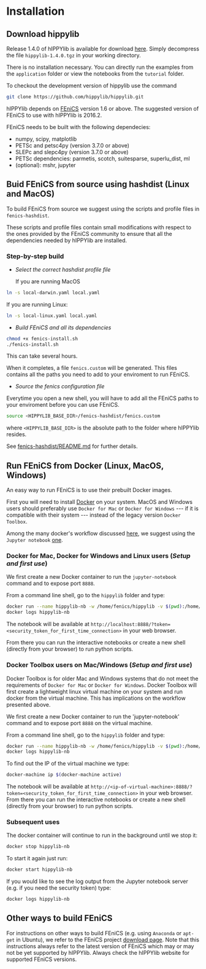 # Installation

## Download hippylib

Release 1.4.0 of hIPPYlib is available for download [here](https://goo.gl/37bskk).
Simply decompress the file `hippylib-1.4.0.tgz` in your working directory.

There is no installation necessary.
You can directly run the examples from the `application` folder or view the notebooks from the `tutorial` folder. 

To checkout the development version of hippylib use the command

```sh
git clone https://github.com/hippylib/hippylib.git 
``` 

hIPPYlib depends on [FEniCS](http://fenicsproject.org/) version 1.6 or
above.  The suggested version of FEniCS to use with hIPPYlib is
2016.2.

FEniCS needs to be built with the following dependecies:

- numpy, scipy, matplotlib
- PETSc and petsc4py (version 3.7.0 or above)
- SLEPc and slepc4py (version 3.7.0 or above)
- PETSc dependencies: parmetis, scotch, suitesparse, superlu_dist, ml
- (optional): mshr, jupyter

## Buid FEniCS from source using hashdist (Linux and MacOS)

To build FEniCS from source we suggest using the scripts and profile
files in `fenics-hashdist`.

These scripts and profile files contain
small modifications with respect to the ones provided by the FEniCS
community to ensure that all the dependencies needed by hIPPYlib are
installed.

### Step-by-step build

- *Select the correct hashdist profile file*

  If you are running MacOS
```sh
ln -s local-darwin.yaml local.yaml
```
If you are running Linux:
```sh
ln -s local-linux.yaml local.yaml
```

- *Build FEniCS and all its dependencies*
```sh
chmod +x fenics-install.sh
./fenics-install.sh
```
This can take several hours.

When it completes, a file `fenics.custom` will be generated.
This files contains all the paths you need to add to your enviroment to run FEniCS.

- *Source the fenics configuration file*

Everytime you open a new shell, you will have to add all the FEniCS
paths to your enviroment before you can use FEniCS.
```sh
source <HIPPYLIB_BASE_DIR>/fenics-hashdist/fenics.custom
```
where `<HIPPYLIB_BASE_DIR>` is the absolute path to the folder where
hIPPYlib resides.

See [fenics-hashdist/README.md](https://github.com/hippylib/hippylib/blob/v1.2.0/fenics-hashdist/README.md)
for further details.

## Run FEniCS from Docker (Linux, MacOS, Windows)

An easy way to run FEniCS is to use their prebuilt Docker images.

First you will need to install [Docker](https://www.docker.com/) on
your system.  MacOS and Windows users should preferably use `Docker
for Mac` or `Docker for Windows` --- if it is compatible with their
system --- instead of the legacy version `Docker Toolbox`.

Among the many docker's workflow discussed
[here](http://fenics.readthedocs.io/projects/containers/en/latest/quickstart.html),
we suggest using the `Jupyter notebook`
[one](http://fenics.readthedocs.io/projects/containers/en/latest/jupyter.html).

### Docker for Mac, Docker for Windows and Linux users (*Setup and first use*)

We first create a new Docker container to run the `jupyter-notebook`
command and to expose port `8888`.

From a command line shell, go to the `hippylib` folder and type:
```sh
docker run --name hippylib-nb -w /home/fenics/hippylib -v $(pwd):/home/fenics/hippylib -d -p 127.0.0.1:8888:8888 quay.io/fenicsproject/stable:2016.2.0 'jupyter-notebook --ip=0.0.0.0'
docker logs hippylib-nb
```
The notebook will be available at
`http://localhost:8888/?token=<security_token_for_first_time_connection>`
in your web browser.

From there you can run the interactive notebooks
or create a new shell (directly from your browser) to run python
scripts.

### Docker Toolbox users on Mac/Windows (*Setup and first use*)

Docker Toolbox is for older Mac and Windows systems that do not meet
the requirements of `Docker for Mac` or `Docker for Windows`.  Docker
Toolbox will first create a lightweight linux virtual machine on your
system and run docker from the virtual machine.  This has implications
on the workflow presented above.

We first create a new Docker container to run the 'jupyter-notebook' command and to expose port `8888` on the virtual machine.

From a command line shell, go to the `hippylib` folder and type:
```sh
docker run --name hippylib-nb -w /home/fenics/hippylib -v $(pwd):/home/fenics/hippylib -d -p $(docker-machine ip $(docker-machine active)):8888:8888 quay.io/fenicsproject/stable:2016.2.0 'jupyter-notebook --ip=0.0.0.0'
docker logs hippylib-nb
```
To find out the IP of the virtual machine we type:
```sh
docker-machine ip $(docker-machine active)
```

The notebook will be available at `http://<ip-of-virtual-machine>:8888/?token=<security_token_for_first_time_connection>` in your web browser.
From there you can run the interactive notebooks or create a new shell (directly from your browser) to run python scripts.

### Subsequent uses
The docker container will continue to run in the background until we stop it:
```sh
docker stop hippylib-nb
```
To start it again just run:
```sh
docker start hippylib-nb
```
If you would like to see the log output from the Jupyter notebook server (e.g. if you need the security token) type:
```sh
docker logs hippylib-nb
```

## Other ways to build FEniCS

For instructions on other ways to build FEniCS (e.g. using `Anaconda`
or `apt-get` in Ubuntu), we refer to the FEniCS project [download
page](https://fenicsproject.org/download/).  Note that this
instructions always refer to the latest version of FEniCS which may or
may not be yet supported by hIPPYlib. Always check the hIPPYlib
website for supported FEniCS versions.
